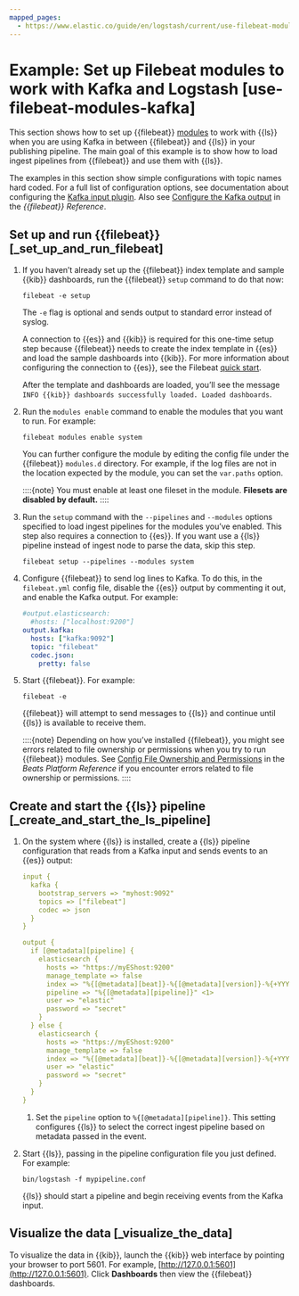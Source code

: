 ```yaml
---
mapped_pages:
  - https://www.elastic.co/guide/en/logstash/current/use-filebeat-modules-kafka.html
---
```


# Example: Set up Filebeat modules to work with Kafka and Logstash [use-filebeat-modules-kafka]

This section shows how to set up {{filebeat}} [modules](beats://reference/filebeat/filebeat-modules-overview.md) to work with {{ls}} when you are using Kafka in between {{filebeat}} and {{ls}} in your publishing pipeline. The main goal of this example is to show how to load ingest pipelines from {{filebeat}} and use them with {{ls}}.

The examples in this section show simple configurations with topic names hard coded. For a full list of configuration options, see documentation about configuring the [Kafka input plugin](logstash-docs-md://lsr/plugins-inputs-kafka.md). Also see [Configure the Kafka output](beats://reference/filebeat/kafka-output.md) in the *{{filebeat}} Reference*.

## Set up and run {{filebeat}} [_set_up_and_run_filebeat]

1. If you haven’t already set up the {{filebeat}} index template and sample {{kib}} dashboards, run the {{filebeat}} `setup` command to do that now:

    ```shell
    filebeat -e setup
    ```

    The `-e` flag is optional and sends output to standard error instead of syslog.

    A connection to {{es}} and {{kib}} is required for this one-time setup step because {{filebeat}} needs to create the index template in {{es}} and load the sample dashboards into {{kib}}. For more information about configuring the connection to {{es}}, see the Filebeat [quick start](beats://reference/filebeat/filebeat-installation-configuration.md).

    After the template and dashboards are loaded, you’ll see the message `INFO {{kib}} dashboards successfully loaded. Loaded dashboards`.

2. Run the `modules enable` command to enable the modules that you want to run. For example:

    ```shell
    filebeat modules enable system
    ```

    You can further configure the module by editing the config file under the {{filebeat}} `modules.d` directory. For example, if the log files are not in the location expected by the module, you can set the `var.paths` option.

    ::::{note}
    You must enable at least one fileset in the module. **Filesets are disabled by default.**
    ::::

3. Run the `setup` command with the `--pipelines` and `--modules` options specified to load ingest pipelines for the modules you’ve enabled. This step also requires a connection to {{es}}. If you want use a {{ls}} pipeline instead of ingest node to parse the data, skip this step.

    ```shell
    filebeat setup --pipelines --modules system
    ```

4. Configure {{filebeat}} to send log lines to Kafka. To do this, in the `filebeat.yml` config file, disable the {{es}} output by commenting it out, and enable the Kafka output. For example:

    ```yaml
    #output.elasticsearch:
      #hosts: ["localhost:9200"]
    output.kafka:
      hosts: ["kafka:9092"]
      topic: "filebeat"
      codec.json:
        pretty: false
    ```

5. Start {{filebeat}}. For example:

    ```shell
    filebeat -e
    ```

    {{filebeat}} will attempt to send messages to {{ls}} and continue until {{ls}} is available to receive them.

    ::::{note}
    Depending on how you’ve installed {{filebeat}}, you might see errors related to file ownership or permissions when you try to run {{filebeat}} modules. See [Config File Ownership and Permissions](beats://reference/libbeat/config-file-permissions.md) in the *Beats Platform Reference* if you encounter errors related to file ownership or permissions.
    ::::



## Create and start the {{ls}} pipeline [_create_and_start_the_ls_pipeline]

1. On the system where {{ls}} is installed, create a {{ls}} pipeline configuration that reads from a Kafka input and sends events to an {{es}} output:

    ```yaml
    input {
      kafka {
        bootstrap_servers => "myhost:9092"
        topics => ["filebeat"]
        codec => json
      }
    }

    output {
      if [@metadata][pipeline] {
        elasticsearch {
          hosts => "https://myEShost:9200"
          manage_template => false
          index => "%{[@metadata][beat]}-%{[@metadata][version]}-%{+YYYY.MM.dd}"
          pipeline => "%{[@metadata][pipeline]}" <1>
          user => "elastic"
          password => "secret"
        }
      } else {
        elasticsearch {
          hosts => "https://myEShost:9200"
          manage_template => false
          index => "%{[@metadata][beat]}-%{[@metadata][version]}-%{+YYYY.MM.dd}"
          user => "elastic"
          password => "secret"
        }
      }
    }
    ```

    1. Set the `pipeline` option to `%{[@metadata][pipeline]}`. This setting configures {{ls}} to select the correct ingest pipeline based on metadata passed in the event.

2. Start {{ls}}, passing in the pipeline configuration file you just defined. For example:

    ```shell
    bin/logstash -f mypipeline.conf
    ```

    {{ls}} should start a pipeline and begin receiving events from the Kafka input.



## Visualize the data [_visualize_the_data]

To visualize the data in {{kib}}, launch the {{kib}} web interface by pointing your browser to port 5601. For example, [http://127.0.0.1:5601](http://127.0.0.1:5601). Click **Dashboards** then view the {{filebeat}} dashboards.

